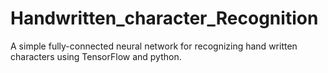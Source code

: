 # Handwritten_character_Recognition
A simple fully-connected neural network for recognizing hand written characters using TensorFlow and python.
